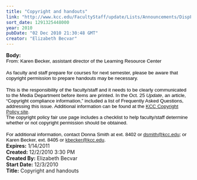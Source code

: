 ```yaml
---
title: "Copyright and handouts"
link: "http://www.kcc.edu/FacultyStaff/update/Lists/Announcements/DispForm.aspx?ID=12"
sort_date: 1291325448000
year: 2010
pubDate: "02 Dec 2010 21:30:48 GMT"
creator: "Elizabeth Becvar"
---
```


<div><b>Body:</b> <div class=ExternalClassE082F5C014C14CD69FBC5E4AD008093D>
<div>
<p class=MsoNormal style="margin:0in 0in 0pt"><span style="font-size:10pt;color:black;font-family:'Arial','sans-serif'">From: Karen Becker, assistant director of the Learning Resource Center</span></p>
<p class=MsoNormal style="margin:0in 0in 0pt"><span style="font-size:10pt;color:black;font-family:'Arial','sans-serif'"></span> </p>
<p class=MsoNormal style="margin:0in 0in 0pt"><span style="font-size:10pt;color:black;font-family:'Arial','sans-serif'">As faculty and staff prepare for courses for next semester, please be aware that copyright permission to prepare handouts may be necessary. </span></p>
<p class=MsoNormal style="margin:0in 0in 0pt"><span style="font-size:10pt;color:black;font-family:'Arial','sans-serif'"></span> </p>
<p class=MsoNormal style="margin:0in 0in 0pt"><span style="font-size:10pt;color:black;font-family:'Arial','sans-serif'">This is the responsibility of the faculty/staff and it needs to be clearly communicated to the Media Department before items are printed. In the Oct. 25 <i>Update</i>, an article, “</span><span style="font-size:10pt;color:black;font-family:'Arial','sans-serif'">Copyright compliance information,” included <span>a list of Frequently Asked Questions, addressing this issue. Additional information can be found at the <a href="/copyright">KCC Copyright Policy site</a>.</span></span></p>
<p class=MsoNormal style="margin:0in 0in 0pt"><span style="font-size:10pt;color:black;font-family:'Arial','sans-serif'"></span><span style="font-size:10pt;color:black;font-family:'Arial','sans-serif'">The copyright policy fair use page includes a checklist to help faculty/staff determine whether or not copyright permission should be obtained.</span></p>
<p class=MsoNormal style="margin:0in 0in 0pt"><span style="font-size:10pt;color:black;font-family:'Arial','sans-serif'"></span> </p>
<p class=MsoNormal style="margin:0in 0in 0pt"><span style="font-size:10pt;color:black;font-family:'Arial','sans-serif'">For additional information, contact Donna Smith at ext. 8402 or <a href="mailto:dsmith@kcc.edu">dsmith@kcc.edu</a></span><span style="font-size:10pt;color:black;font-family:'Arial','sans-serif'"><span>; or Karen Becker, ext. 8405 or <a href="mailto:kbecker@kcc.edu">kbecker@kcc.edu</a></span><span>.</span></span></p></div></div></div>
<div><b>Expires:</b> 1/14/2011</div>
<div><b>Created:</b> 12/2/2010 3:30 PM</div>
<div><b>Created By:</b> Elizabeth Becvar</div>
<div><b>Start Date:</b> 12/3/2010</div>
<div><b>Title:</b> Copyright and handouts</div>

